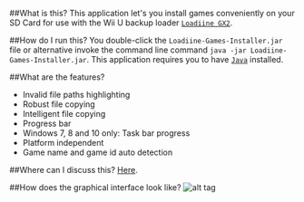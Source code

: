 ##What is this?
This application let's you install games conveniently on your SD Card for use with the Wii U backup loader [`Loadiine GX2`](https://gbatemp.net/threads/loadiine-gx2.413823/).

##How do I run this?
You double-click the `Loadiine-Games-Installer.jar` file or alternative invoke the command line command `java -jar Loadiine-Games-Installer.jar`. This application requires you to have [`Java`](https://java.com/de/download/) installed.

##What are the features?
* Invalid file paths highlighting
* Robust file copying
* Intelligent file copying
* Progress bar
* Windows 7, 8 and 10 only: Task bar progress
* Platform independent
* Game name and game id auto detection

##Where can I discuss this?
[Here](https://gbatemp.net/threads/loadiine-sd-card-installer.408723/).

##How does the graphical interface look like?
![alt tag](http://fs5.directupload.net/images/160311/ahwrftew.png)